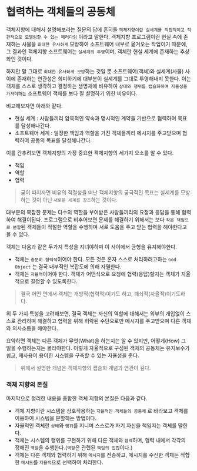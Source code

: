 # 협력하는 객체들의 공동체

객체지향에 대해서 설명해보라는 질문의 답에 흔히들 `객체지향이란 실세계를 직접적이고 직관적으로 모델링할 수 있는 패러다임` 이라고 말한다. 객체지향 프로그램이란
현실 속에 존재하는 사물을 `최대한 유사하게` 모방하여 소프트웨어 내부로 옮겨오는 작업이기 때문에, 그 결과인 객체지향 소프트웨어는 `실세계의 투영`이며, 객체란
현실 세계에 존재하는 추상화인 것이다.

하지만 말 그대로 `최대한 유사하게 모방`하는 것일 뿐 소프트웨어(객체)와 실세계(사물) 사이에 존재하는 연관성은 희미하기에 대부분이 실세계를 그대로 투영해내지 못한다.
이는 객체를 스스로 생각하고 결정하는 생명체에 비유하여 `상태와 행위를 캡슐화하여 자율성을 가져야하는` 소프트웨어 객체를 보다 잘 설명하기 위한 비유이다.

비교해보자면 아래와 같다.

- 현실 세계 : 사람들끼리 암묵적인 약속과 명시적인 계약을 기반으로 협력하며 목표를 달성해나간다.
- 소프트웨어 세계 : 일정한 책임과 역할을 가진 객체들끼리 메시지를 주고받으며 협력하여 공동의 목표를 달성해나간다.

이를 간추려보면 객체지향의 가장 중요한 객체지향의 세가지 요소를 알 수 있다.
- 책임
- 역할
- 협력

> 굳이 따지자면 비유의 적절성을 떠난 객체지향의 궁극적인 목표는 실세계를 모방하는 것이 아닌 `새로운 세계를 창조`하는 것이다.

대부분의 복잡한 문제는 다수의 역할을 부여받은 사람들끼리의 요청과 응답을 통해 협력하여 해결이된다. 프로그램으로 비추어보면 문제를 해결하기 위해서는 
보다 `작은 책임으로 분할`된 객체들이 적절한 역할을 수행하며 서로 도움을 주고 받는 협력을 해야한다고 볼 수 있다.

객체는 다음과 같은 두가지 특성을 지녀야하며 이 사이에서 균형을 유지해야한다.

- 객체는 `충분히 협력적`이어야 한다. 모든 것은 혼자 스스로 처리하려고하는 `God Object` 는 결국 내부적인 복잡도에 의해 자멸한다. 
- 객체는 `자율적`이어야 한다. 객체가 어떤식으로 요청에 협력(응답)할지는 객체가 자율적으로 결정할 수 있도록한다.

> 결국 어떤 면에서 객체는 개방적(협력적)이기도 하고, 폐쇠적(자율적)이기도하다.

위 두 가지 특성을 고려해보면, 결국 객체는 자신의 역할에 대해서는 외부의 개입없이 스스로 관리하며 해결하고 협력을 위해 허락된 수단으로만 메시지를 주고받으며 다른 객체와
의사소통을 해야한다. 

요약하면 객체는 다른 객체가 무엇(What)을 하는지는 알 수 있지만, 어떻게(How) 그 일을 수행하는지는 몰라야한다. 이렇게 자율적으로 구성된 객체의 공동체는
유지보수가 쉽고, 재사용이 용이한 시스템을 구축할 수 있는 자율성을 준다. 
> 위에서 설명한 개념은 객체지향의 캡슐화 개념과 연관이 깊다.

### 객체 지향의 본질 

마지막으로 정리한 내용을 종합한 객체 지향의 본질은 다음과 같다.
- 객체 지향이란 시스템을 상호작용하는 `자율적인 객체들의 공통체` 로 바라보고 객체를 이용하여 시스템을 분할하는 방법이다. 
- 자율적인 객체란 `상태`와 `행위`를 지니며 스스로가 자기 자신을 책임지는 객체를 말한다.
- 객체는 시스템의 행위를 구현하기 위해 다른 객체와 `협력`하며, 협력 내에서 각각의 정해진 `역할`을 수행한다.(`역할`은 관련된 `책임의 집합`이다.)
- 객체는 다른 객체와 협력하기 위해 `메시지`를 전송하고, 메시지를 수신한 객체는 적합한 `메서드`를 `자율적`으로 선택하여 처리한다.

